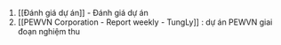 
1. [[Đánh giá dự án]] - Đánh giá dự án
2. [[PEWVN Corporation - Report weekly - TungLy]] : dự án PEWVN giai đoạn nghiệm thu
